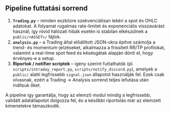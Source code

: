 ## Pipeline futtatási sorrend

1. **`Trading.py`** – minden eszközre szekvenciálisan lekéri a spot és OHLC adatokat. A folyamat
   rugalmas rate-limitet és exponenciális visszavárást használ, így rövid hálózati hibák esetén
   is stabilan elkészülnek a `public/<ASSET>/` fájlok.
2. **`analysis.py`** – a Trading által előállított JSON-okra építve számolja a trend- és
   momentum-jelzéseket, alkalmazza a frissített RR/TP profilokat, valamint a real-time spot feed
   és késésgátak alapján dönti el, hogy érvényes-e a setup.
3. **Riportok / notifier scriptek** – igény szerint futtathatók (pl. `scripts/intraday_report.py`,
   `scripts/notify_discord.py`), amelyek a `public/` alatti legfrissebb `signal.json` állapotot
   használják fel. Ezek csak olvasnak, ezért a Trading → Analysis sorrend teljes lefutása után
   indítsuk őket.

A pipeline így garantálja, hogy az elemző modul mindig a legfrissebb, validált adatállapotot
dolgozza fel, és a későbbi riportolás már az elemzett kimenetekre támaszkodik.
